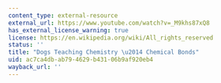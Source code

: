 ```yaml
---
content_type: external-resource
external_url: https://www.youtube.com/watch?v=_M9khs87xQ8
has_external_license_warning: true
license: https://en.wikipedia.org/wiki/All_rights_reserved
status: ''
title: "Dogs Teaching Chemistry \u2014 Chemical Bonds"
uid: ac7ca4db-ab79-4629-b431-06b9af920eb4
wayback_url: ''
---
```

